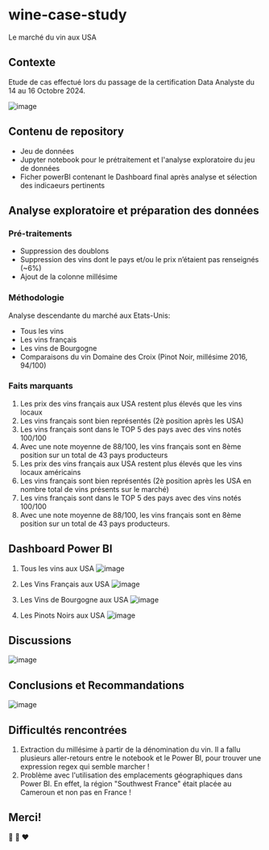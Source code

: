 # wine-case-study
Le marché du vin aux USA

## Contexte
Etude de cas effectué lors du passage de la certification Data Analyste du 14 au 16 Octobre 2024.

![image](https://github.com/user-attachments/assets/5f0543da-4117-43f3-9159-a36140ce443f)

## Contenu de repository
* Jeu de données
* Jupyter notebook pour le prétraitement et l'analyse exploratoire du jeu de données
* Ficher powerBI contenant le Dashboard final après analyse et sélection des indicaeurs pertinents

## Analyse exploratoire et préparation des données
### Pré-traitements
* Suppression des doublons
* Suppression des vins dont le pays et/ou le prix n’étaient pas renseignés (~6%)
* Ajout de la colonne millésime
### Méthodologie
Analyse descendante du marché aux Etats-Unis: 
* Tous les vins 
* Les vins français
* Les vins de Bourgogne 
* Comparaisons du vin Domaine des Croix (Pinot Noir, millésime 2016, 94/100)

### Faits marquants
1. Les prix des vins français aux USA restent plus élevés que les vins locaux
2. Les vins français sont bien représentés (2è position après les USA)
3. Les vins français sont dans le TOP 5 des pays avec des vins notés 100/100
4. Avec une note moyenne de 88/100, les vins français sont en 8ème position sur un total de 43 pays producteurs
5. Les prix des vins français aux USA restent plus élevés que les vins locaux américains
6. Les vins français sont bien représentés (2è position après les USA en nombre total de vins présents sur le marché)
7. Les vins français sont dans le TOP 5 des pays avec des vins notés 100/100
8. Avec une note moyenne de 88/100, les vins français sont en 8ème position sur un total de 43 pays producteurs.

## Dashboard Power BI
1. Tous les vins aux USA
![image](https://github.com/user-attachments/assets/b8025fa6-4383-40bd-b4a9-02706b2bfc7b)

2. Les Vins Français aux USA
![image](https://github.com/user-attachments/assets/b028e4a2-a64f-46e5-a764-af5b35598eb3)

3. Les Vins de Bourgogne aux USA
![image](https://github.com/user-attachments/assets/ff3f8f46-7e9d-44d6-bdb6-63867d205ff7)

4. Les Pinots Noirs aux USA
![image](https://github.com/user-attachments/assets/65594c0d-416a-4790-ba40-a0c85b8623b1)

## Discussions
![image](https://github.com/user-attachments/assets/6caeb550-dd51-42b9-b4c0-ead51f72eb3d)

## Conclusions et Recommandations
![image](https://github.com/user-attachments/assets/6ba5cab2-561a-4ae2-93d8-a33f7650d5e7)

## Difficultés rencontrées
1. Extraction du millésime à partir de la dénomination du vin. Il a fallu plusieurs aller-retours entre le notebook et le Power BI, pour trouver une expression regex qui semble marcher !
2. Problème avec l'utilisation des emplacements géographiques dans Power BI. En effet, la région "Southwest France" était placée au Cameroun et non pas en France !

## Merci!
:wine_glass:
:purple_heart:
:heart:



  
